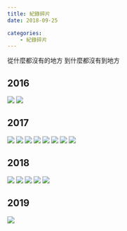 ```yaml
---
title: 紀錄碎片
date: 2018-09-25

categories:
    - 紀錄碎片
---
```


從什麼都沒有的地方
到什麼都沒有到地方

<!--more-->

## 2016

![](//cdn.talei.me/blog/record-fragments/秒速五厘米.jpg)
![](//cdn.talei.me/blog/record-fragments/速度与激情.jpg)

## 2017

![](//cdn.talei.me/blog/record-fragments/2017-9-2.jpg)
![](//cdn.talei.me/blog/record-fragments/2017-9-5.jpg)
![](//cdn.talei.me/blog/record-fragments/2017-9-16-16-28.jpg)
![](//cdn.talei.me/blog/record-fragments/2017-9-16-16-31.jpg)
![](//cdn.talei.me/blog/record-fragments/2017-9-16-16-54.jpg)
![](//cdn.talei.me/blog/record-fragments/2017-9-16-16-56.jpg)
![](//cdn.talei.me/blog/record-fragments/2017-9-16-16-57.jpg)
![](//cdn.talei.me/blog/record-fragments/2017-9-16-16-58.jpg)

## 2018

![](//cdn.talei.me/blog/record-fragments/2018-2-14-14-23.jpg)
![](//cdn.talei.me/blog/record-fragments/2018-2-15-19-21.jpg)
![](//cdn.talei.me/blog/record-fragments/2018-2-15-19-36.jpg)
![](//cdn.talei.me/blog/record-fragments/2018-2-15-19-52.jpg)
![](//cdn.talei.me/blog/record-fragments/2018-5-20-14-01.jpg)

## 2019

![](//cdn.talei.me/blog/record-fragments/2019-12-16-8-42.jpg)